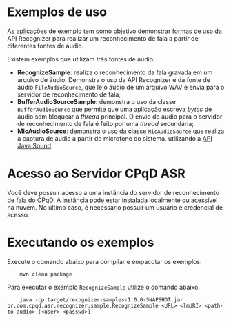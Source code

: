 # Exemplos de uso

As aplicações de exemplo tem como objetivo demonstrar formas de uso da API Recognizer para realizar um reconhecimento de fala a partir de diferentes fontes de áudio.

Existem exemplos que utilizam três fontes de áudio:

+ **RecognizeSample**: realiza o reconhecimento da fala gravada em um arquivo de áudio. Demonstra o uso da API Recognizer e da fonte de áudio `FileAudioSource`, que lê o áudio de um arquivo WAV e envia para o servidor de reconhecimento de fala;
+ **BufferAudioSourceSample**: demonstra o uso da classe `BufferAudioSource` que permite que uma aplicação escreva *bytes* de áudio sem bloquear a *thread* principal. O envio do áudio para o servidor de reconhecimento de fala é feito por uma *thread* secundária;
+ **MicAudioSource**: demonstra o uso da classe `MicAudioSource` que realiza a captura de áudio a partir do microfone do sistema, utilizando a [API Java Sound](https://docs.oracle.com/javase/8/docs/api/javax/sound/sampled/package-summary.html). 

# Acesso ao Servidor CPqD ASR

Você deve possuir acesso a uma instância do servidor de reconhecimento de fala do CPqD. A instância pode estar instalada localmente ou acessível na nuvem. No último caso, é necessário possuir um usuário e credencial de acesso.

# Executando os exemplos

Execute o comando abaixo para compilar e empacotar os exemplos:

        mvn clean package

Para executar o exemplo `RecognizeSample` utilize o comando abaixo.

        java -cp target/recognizer-samples-1.0.0-SNAPSHOT.jar br.com.cpqd.asr.recognizer.sample.RecognizeSample <URL> <lmURI> <path-to-audio> [<user> <passwd>] 

